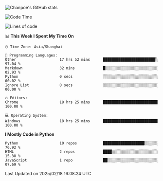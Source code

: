 ![Chanpoe's GitHub stats](https://github-readme-stats.vercel.app/api?username=Chanpoe&show_icons=true&count_private=true&theme=cobalt)

<!--START_SECTION:waka-->
![Code Time](http://img.shields.io/badge/Code%20Time-435%20hrs%2048%20mins-blue)

![Lines of code](https://img.shields.io/badge/From%20Hello%20World%20I%27ve%20Written-1.5%20million%20lines%20of%20code-blue)

📊 **This Week I Spent My Time On** 

```text
🕑︎ Time Zone: Asia/Shanghai

💬 Programming Languages: 
Other                    17 hrs 52 mins      ████████████████████████░   97.04 % 
Markdown                 32 mins             █░░░░░░░░░░░░░░░░░░░░░░░░   02.93 % 
Python                   0 secs              ░░░░░░░░░░░░░░░░░░░░░░░░░   00.02 % 
Ignore List              0 secs              ░░░░░░░░░░░░░░░░░░░░░░░░░   00.00 % 

🔥 Editors: 
Chrome                   18 hrs 25 mins      █████████████████████████   100.00 % 

💻 Operating System: 
Windows                  18 hrs 25 mins      █████████████████████████   100.00 % 
```

**I Mostly Code in Python** 

```text
Python                   10 repos            ███████████████████░░░░░░   76.92 % 
HTML                     2 repos             ████░░░░░░░░░░░░░░░░░░░░░   15.38 % 
JavaScript               1 repo              ██░░░░░░░░░░░░░░░░░░░░░░░   07.69 % 
```




 Last Updated on 2025/02/18 16:08:24 UTC
<!--END_SECTION:waka-->
